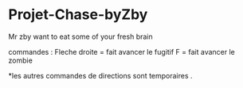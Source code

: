# Projet-Chase-byZby
Mr zby want to eat some of your fresh brain




commandes : Fleche droite = fait avancer le fugitif
                        F = fait avancer le zombie
                        
*les autres commandes de directions sont temporaires .
